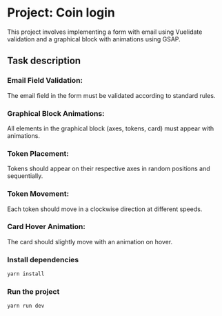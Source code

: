 # Project: Coin login

This project involves implementing a form with email using Vuelidate validation and a graphical block with animations using GSAP.

## Task description

### Email Field Validation:
The email field in the form must be validated according to standard rules.
### Graphical Block Animations:
All elements in the graphical block (axes, tokens, card) must appear with animations.
### Token Placement:
Tokens should appear on their respective axes in random positions and sequentially.
### Token Movement:
Each token should move in a clockwise direction at different speeds.
### Card Hover Animation:
The card should slightly move with an animation on hover.

### Install dependencies
```sh
yarn install
```

### Run the project
```sh
yarn run dev
```

